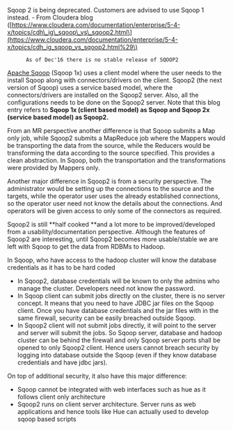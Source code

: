 Sqoop 2 is being deprecated. Customers are advised to use Sqoop 1 instead. - From Cloudera blog \([https://www.cloudera.com/documentation/enterprise/5-4-x/topics/cdh\_ig\_sqoop\_vs\_sqoop2.html\](https://www.cloudera.com/documentation/enterprise/5-4-x/topics/cdh_ig_sqoop_vs_sqoop2.html%29\)

```
      As of Dec'16 there is no stable release of SQOOP2 
```

[Apache Sqoop](http://sqoop.apache.org/) \(Sqoop 1x\)  uses a client model where the user needs to the install Sqoop along with connectors/drivers on the client. Sqoop2 \(the next version of Sqoop\) uses a service based model, where the connectors/drivers are installed on the Sqoop2 server. Also, all the configurations needs to be done on the Sqoop2 server. Note that this blog entry refers to **Sqoop 1x \(client based model\) as Sqoop and Sqoop 2x \(service based model\) as Sqoop2.**

From an MR perspective another difference is that Sqoop submits a Map only job, while Sqoop2 submits a MapReduce job where the Mappers would be transporting the data from the source, while the Reducers would be transforming the data according to the source specified. This provides a clean abstraction. In Sqoop, both the transportation and the transformations were provided by Mappers only.

Another major difference in Sqoop2 is from a security perspective. The administrator would be setting up the connections to the source and the targets, while the operator user uses the already established connections, so the operator user need not know the details about the connections. And operators will be given access to only some of the connectors as required.

Sqoop2 is still **half cooked **and a lot more to be improved/developed from a usability/documentation perspective. Although the features of Sqoop2 are interesting, until Sqoop2 becomes more usable/stable we are left with Sqoop to get the data from RDBMs to Hadoop.

In Sqoop, who have access to the hadoop cluster will know the database credentials as it has to be hard coded

* In Sqoop2, database credentials will be known to only the admins who manage the cluster. Developers need not know the password.
* In Sqoop client can submit jobs directly on the cluster, there is no server concept. It means that you need to have JDBC jar files on the Sqoop client. Once you have database credentials and the jar files with in the same firewall, security can be easily breached outside Sqoop.
* In Sqoop2 client will not submit jobs directly, it will point to the server and server will submit the jobs. So Sqoop server, database and hadoop cluster can be behind the firewall and only Sqoop server ports shall be opened to only Sqoop2 client. Hence users cannot breach security by logging into database outside the Sqoop \(even if they know database credentials and have jdbc jars\).

On top of additional security, it also have this major difference:

* Sqoop cannot be integrated with web interfaces such as hue as it follows client only architecture
* Sqoop2 runs on client server architecture. Server runs as web applications and hence tools like Hue can actually used to develop sqoop based scripts



